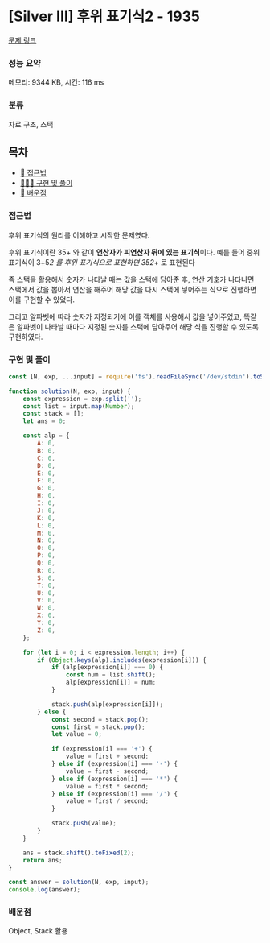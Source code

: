 # [Silver III] 후위 표기식2 - 1935

[문제 링크](https://www.acmicpc.net/problem/1935)

### 성능 요약

메모리: 9344 KB, 시간: 116 ms

### 분류

자료 구조, 스택

## 목차

-   [🤔 접근법](#접근법)
-   [👨🏻‍💻 구현 및 풀이](#구현-및-풀이)
-   [🫢 배운점](#배운점)

### 접근법

후위 표기식의 원리를 이해하고 시작한 문제였다.

후위 표기식이란 35+ 와 같이 **연산자가 피연산자 뒤에 있는 표기식**이다.
예를 들어 중위 표기식이 3+5*2 를 후위 표기식으로 표현하면 352*+ 로 표현된다

즉 스택을 활용해서 숫자가 나타날 때는 값을 스택에 담아준 후, 연산 기호가 나타나면 스택에서 값을 뽑아서 연산을 해주어 해당 값을 다시 스택에 넣어주는 식으로 진행하면 이를 구현할 수 있었다.

그리고 알파벳에 따라 숫자가 지정되기에 이를 객체를 사용해서 값을 넣어주었고, 똑같은 알파벳이 나타날 때마다 지정된 숫자를 스택에 담아주어 해당 식을 진행할 수 있도록 구현하였다.

### 구현 및 풀이

```javascript
const [N, exp, ...input] = require('fs').readFileSync('/dev/stdin').toString().trim().split('\n');

function solution(N, exp, input) {
    const expression = exp.split('');
    const list = input.map(Number);
    const stack = [];
    let ans = 0;

    const alp = {
        A: 0,
        B: 0,
        C: 0,
        D: 0,
        E: 0,
        F: 0,
        G: 0,
        H: 0,
        I: 0,
        J: 0,
        K: 0,
        L: 0,
        M: 0,
        N: 0,
        O: 0,
        P: 0,
        Q: 0,
        R: 0,
        S: 0,
        T: 0,
        U: 0,
        V: 0,
        W: 0,
        X: 0,
        Y: 0,
        Z: 0,
    };

    for (let i = 0; i < expression.length; i++) {
        if (Object.keys(alp).includes(expression[i])) {
            if (alp[expression[i]] === 0) {
                const num = list.shift();
                alp[expression[i]] = num;
            }

            stack.push(alp[expression[i]]);
        } else {
            const second = stack.pop();
            const first = stack.pop();
            let value = 0;

            if (expression[i] === '+') {
                value = first + second;
            } else if (expression[i] === '-') {
                value = first - second;
            } else if (expression[i] === '*') {
                value = first * second;
            } else if (expression[i] === '/') {
                value = first / second;
            }

            stack.push(value);
        }
    }

    ans = stack.shift().toFixed(2);
    return ans;
}

const answer = solution(N, exp, input);
console.log(answer);
```

### 배운점

Object, Stack 활용
